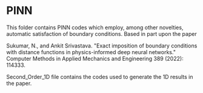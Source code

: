 # PINN

This folder contains PINN codes which employ, among other novelties, automatic satisfaction of boundary conditions. Based in part upon the paper

Sukumar, N., and Ankit Srivastava. "Exact imposition of boundary conditions with distance functions in physics-informed deep neural networks." Computer Methods in Applied Mechanics and Engineering 389 (2022): 114333.

Second_Order_1D file contains the codes used to generate the 1D results in the paper.
